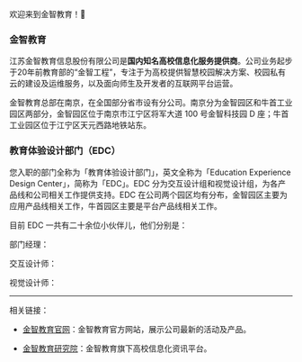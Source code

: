 欢迎来到金智教育！👏

### 金智教育

江苏金智教育信息股份有限公司是**国内知名高校信息化服务提供商**。公司业务起步于20年前教育部的“金智工程”，专注于为高校提供智慧校园解决方案、校园私有云的建设及运维服务，以及面向师生及开发者的互联网平台运营。

金智教育总部在南京，在全国部分省市设有分公司。南京分为金智园区和牛首工业园区两部分，金智园区位于南京市江宁区将军大道 100 号金智科技园 D 座；牛首工业园区位于江宁区天元西路地铁站东。

### 教育体验设计部门（EDC）

您入职的部门全称为「教育体验设计部门」，英文全称为「Education Experience Design Center」，简称为「EDC」。EDC 分为交互设计组和视觉设计组，为各产品线和公司相关工作提供支持。EDC 在公司两个园区均有分布，金智园区主要为应用产品线相关工作，牛首园区主要是平台产品线相关工作。

目前 EDC 一共有二十余位小伙伴儿，他们分别是：

部门经理：

交互设计师：

视觉设计师：



---- 

相关链接：

- [金智教育官网][1]：金智教育官方网站，展示公司最新的活动及产品。

- [金智教育研究院][2]：金智教育旗下高校信息化资讯平台。

	  ​

[1]:	http://www.wisedu.com
[2]:	http://yjy.wisedu.com